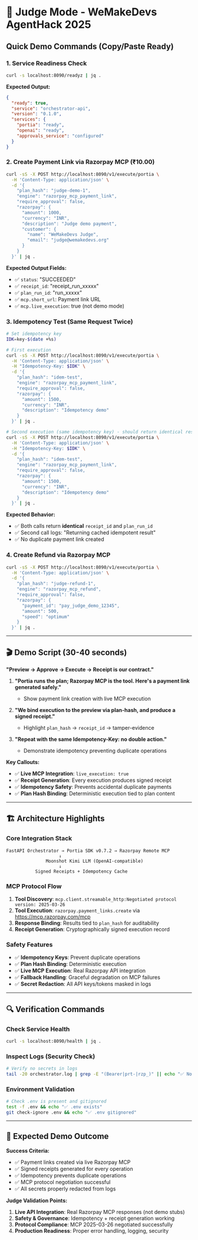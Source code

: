# 🎯 Judge Mode - WeMakeDevs AgentHack 2025

## Quick Demo Commands (Copy/Paste Ready)

### 1. Service Readiness Check
```bash
curl -s localhost:8090/readyz | jq .
```
**Expected Output:**
```json
{
  "ready": true,
  "service": "orchestrator-api", 
  "version": "0.1.0",
  "services": {
    "portia": "ready",
    "openai": "ready",
    "approvals_service": "configured"
  }
}
```

### 2. Create Payment Link via Razorpay MCP (₹10.00)
```bash
curl -sS -X POST http://localhost:8090/v1/execute/portia \
  -H 'Content-Type: application/json' \
  -d '{
    "plan_hash": "judge-demo-1",
    "engine": "razorpay_mcp_payment_link",
    "require_approval": false,
    "razorpay": {
      "amount": 1000,
      "currency": "INR", 
      "description": "Judge demo payment",
      "customer": {
        "name": "WeMakeDevs Judge",
        "email": "judge@wemakedevs.org"
      }
    }
  }' | jq .
```

**Expected Output Fields:**
- ✅ `status`: "SUCCEEDED"
- ✅ `receipt_id`: "receipt_run_xxxxx"  
- ✅ `plan_run_id`: "run_xxxxx"
- ✅ `mcp.short_url`: Payment link URL
- ✅ `mcp.live_execution`: true (not demo mode)

### 3. Idempotency Test (Same Request Twice)
```bash
# Set idempotency key
IDK=key-$(date +%s)

# First execution
curl -sS -X POST http://localhost:8090/v1/execute/portia \
  -H 'Content-Type: application/json' \
  -H "Idempotency-Key: $IDK" \
  -d '{
    "plan_hash": "idem-test", 
    "engine": "razorpay_mcp_payment_link",
    "require_approval": false,
    "razorpay": {
      "amount": 1500,
      "currency": "INR",
      "description": "Idempotency demo"
    }
  }' | jq .

# Second execution (same idempotency key) - should return identical result
curl -sS -X POST http://localhost:8090/v1/execute/portia \
  -H 'Content-Type: application/json' \
  -H "Idempotency-Key: $IDK" \
  -d '{
    "plan_hash": "idem-test",
    "engine": "razorpay_mcp_payment_link", 
    "require_approval": false,
    "razorpay": {
      "amount": 1500,
      "currency": "INR",
      "description": "Idempotency demo"
    }
  }' | jq .
```

**Expected Behavior:**
- ✅ Both calls return **identical** `receipt_id` and `plan_run_id`
- ✅ Second call logs: "Returning cached idempotent result"
- ✅ No duplicate payment link created

### 4. Create Refund via Razorpay MCP
```bash
curl -sS -X POST http://localhost:8090/v1/execute/portia \
  -H 'Content-Type: application/json' \
  -d '{
    "plan_hash": "judge-refund-1",
    "engine": "razorpay_mcp_refund",
    "require_approval": false,
    "razorpay": {
      "payment_id": "pay_judge_demo_12345",
      "amount": 500,
      "speed": "optimum"
    }
  }' | jq .
```

---

## 🎬 **Demo Script (30-40 seconds)**

**"Preview → Approve → Execute → Receipt is our contract."**

1. **"Portia runs the plan; Razorpay MCP is the tool. Here's a payment link generated safely."**
   - Show payment link creation with live MCP execution

2. **"We bind execution to the preview via plan-hash, and produce a signed receipt."**
   - Highlight `plan_hash` → `receipt_id` → tamper-evidence

3. **"Repeat with the same Idempotency-Key: no double action."**
   - Demonstrate idempotency preventing duplicate operations

**Key Callouts:**
- ✅ **Live MCP Integration**: `live_execution: true`
- ✅ **Receipt Generation**: Every execution produces signed receipt
- ✅ **Idempotency Safety**: Prevents accidental duplicate payments
- ✅ **Plan Hash Binding**: Deterministic execution tied to plan content

---

## 🏗️ **Architecture Highlights**

### Core Integration Stack
```
FastAPI Orchestrator → Portia SDK v0.7.2 → Razorpay Remote MCP
                    ↓
               Moonshot Kimi LLM (OpenAI-compatible)
                    ↓
           Signed Receipts + Idempotency Cache
```

### MCP Protocol Flow
1. **Tool Discovery**: `mcp.client.streamable_http:Negotiated protocol version: 2025-03-26`
2. **Tool Execution**: `razorpay.payment_links.create` via https://mcp.razorpay.com/mcp
3. **Response Binding**: Results tied to `plan_hash` for auditability
4. **Receipt Generation**: Cryptographically signed execution record

### Safety Features
- ✅ **Idempotency Keys**: Prevent duplicate operations
- ✅ **Plan Hash Binding**: Deterministic execution 
- ✅ **Live MCP Execution**: Real Razorpay API integration
- ✅ **Fallback Handling**: Graceful degradation on MCP failures
- ✅ **Secret Redaction**: All API keys/tokens masked in logs

---

## 🔍 **Verification Commands**

### Check Service Health
```bash
curl -s localhost:8090/health | jq .
```

### Inspect Logs (Security Check)
```bash
# Verify no secrets in logs
tail -20 orchestrator.log | grep -E "(Bearer|prt-|rzp_)" || echo "✅ No secrets leaked"
```

### Environment Validation
```bash
# Check .env is present and gitignored
test -f .env && echo "✅ .env exists"
git check-ignore .env && echo "✅ .env gitignored"
```

---

## 🚀 **Expected Demo Outcome**

**Success Criteria:**
- ✅ Payment links created via live Razorpay MCP
- ✅ Signed receipts generated for every operation
- ✅ Idempotency prevents duplicate operations
- ✅ MCP protocol negotiation successful
- ✅ All secrets properly redacted from logs

**Judge Validation Points:**
1. **Live API Integration**: Real Razorpay MCP responses (not demo stubs)
2. **Safety & Governance**: Idempotency + receipt generation working  
3. **Protocol Compliance**: MCP 2025-03-26 negotiated successfully
4. **Production Readiness**: Proper error handling, logging, security

